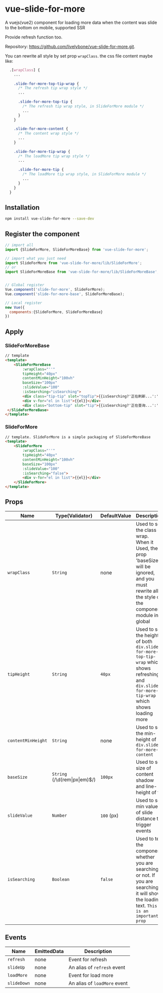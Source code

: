 # vue-slide-for-more
A vuejs(vue2) component for loading more data when the content was slide to the bottom on mobile, supported SSR

Provide refresh function too.

Repository: https://github.com/livelybone/vue-slide-for-more.git.

You can rewrite all style by set prop `wrapClass`. the css file content maybe like:
```scss
  .[wrapClass] {
    ...
    
    .slide-for-more-top-tip-wrap {
      /* The refresh tip wrap style */
      ...
      
      .slide-for-more-top-tip {
        /* The refresh tip wrap style, in SlideForMore module */
        ...
      }
    }
    
    .slide-for-more-content {
      /* The content wrap style */
      ...
    }
        
    .slide-for-more-tip-wrap {
      /* The loadMore tip wrap style */
      ...
      
      .slide-for-more-tip {
        /* The loadMore tip wrap style, in SlideForMore module */
        ...
      }
    }
  }
```

## Installation
```bash
npm install vue-slide-for-more --save-dev
```

## Register the component
```javascript
// import all
import {SlideForMore, SlideForMoreBase} from 'vue-slide-for-more';

// import what you just need
import SlideForMore from 'vue-slide-for-more/lib/SlideForMore';
// or
import SlideForMoreBase from 'vue-slide-for-more/lib/SlideForMoreBase';


// Global register
Vue.component('slide-for-more', SlideForMore);
Vue.component('slide-for-more-base', SlideForMoreBase);

// Local register
new Vue({
  components:{SlideForMore, SlideForMoreBase}
})

```

## Apply

### SlideForMoreBase
```html
// template
<template>
    <SlideForMoreBase
        :wrapClass="''" 
        tipHeight="40px"
        contentMinHeight="100vh"
        baseSize="100px" 
        :slideValue="100" 
        :isSearching="isSearching">
        <div class="tip-tip" slot="topTip">{{isSearching?'正在刷新...':'刷新'}}</div>
        <div v-for="el in list">{{el}}</div>
        <div class="bottom-tip" slot="tip">{{isSearching?'正在查询...':'获取更多'}}</div>
 </SlideForMoreBase>
</template>
```

### SlideForMore
```html
// template. SlideForMore is a simple packaging of SlideForMoreBase
<template>
    <SlideForMore 
        :wrapClass="''" 
        tipHeight="40px"
        contentMinHeight="100vh"
        baseSize="100px" 
        :slideValue="100" 
        :isSearching="false">
        <div v-for="el in list">{{el}}</div>
    </SlideForMore>
</template>
```
## Props
| Name                  | Type(Validator)                           | DefaultValue      | Description  |
| --------------------  | ----------------------------------------- | -------------     | ------------ |
| `wrapClass`           | `String`                                  | none              | Used to set the class of wrap. When it Used, the prop 'baseSize' will be ignored, and you must rewrite all the style of the component module in global |
| `tipHeight`           | `String`                                  | `40px`            | Used to set the height of both `div.slide-for-more-top-tip-wrap` which shows refreshing and `div.slide-for-more-tip-wrap` which shows loading more |
| `contentMinHeight`    | `String`                                  | none              | Used to set the min-height of `div.slide-for-more-content` |
| `baseSize`            | `String` (/\d(rem&#124;px&#124;em)$/)     | `100px`           | Used to set size of content shadow and line-height of tip |
| `slideValue`          | `Number`                                  | `100` (px)        | Used to set min value of slide distance to trigger events |
| `isSearching`         | `Boolean`                                 | `false`           | Used to tell the component whether you are searching or not. If you are searching, it will show the loading text. `This is an important prop` |

## Events
| Name                  | EmittedData           | Description                                       |
| --------------------- | --------------------- | ------------------------------------------------- |
| `refresh`             | none                  | Event for refresh                                 |
| `slideUp`             | none                  | An alias of `refresh` event                       |
| `loadMore`            | none                  | Event for load more                               | 
| `slideDown`           | none                  | An alias of `loadMore` event                      |


